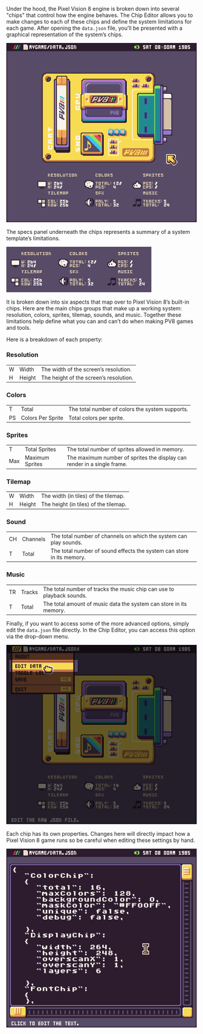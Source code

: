 Under the hood, the Pixel Vision 8 engine is broken down into several "chips" that control how the engine behaves. The Chip Editor allows you to make changes to each of these chips and define the system limitations for each game.  After opening the `data.json` file, you’ll be presented with a graphical representation of the system’s chips.

![image alt text](images/TheChipEditorTool_image_0.png)

The specs panel underneath the chips represents a summary of a system template’s limitations. 

![image alt text](images/TheChipEditorTool_image_1.png)

It is broken down into six aspects that map over to Pixel Vision 8’s built-in chips. Here are the main chips groups that make up a working system: resolution, colors, sprites, tilemap, sounds, and music. Together these limitations help define what you can and can’t do when making PV8 games and tools.

Here is a breakdown of each property: 

### Resolution

<table>
  <tr>
    <td>W</td>
    <td>Width</td>
    <td>The width of the screen’s resolution.</td>
  </tr>
  <tr>
    <td>H</td>
    <td>Height</td>
    <td>The height of the screen’s resolution.</td>
  </tr>
</table>


### Colors

<table>
  <tr>
    <td>T</td>
    <td>Total</td>
    <td>The total number of colors the system supports.</td>
  </tr>
  <tr>
    <td>PS</td>
    <td>Colors Per Sprite</td>
    <td>Total colors per sprite.</td>
  </tr>
</table>


### Sprites

<table>
  <tr>
    <td>T</td>
    <td>Total Sprites</td>
    <td>The total number of sprites allowed in memory.</td>
  </tr>
  <tr>
    <td>Max</td>
    <td>Maximum Sprites</td>
    <td>The maximum number of sprites the display can render in a single frame.</td>
  </tr>
</table>


### Tilemap

<table>
  <tr>
    <td>W</td>
    <td>Width</td>
    <td>The width (in tiles) of the tilemap.</td>
  </tr>
  <tr>
    <td>H</td>
    <td>Height</td>
    <td>The height (in tiles) of the tilemap.</td>
  </tr>
</table>


### Sound

<table>
  <tr>
    <td>CH</td>
    <td>Channels</td>
    <td>The total number of channels on which the system can play sounds.</td>
  </tr>
  <tr>
    <td>T</td>
    <td>Total</td>
    <td>The total number of sound effects the system can store in its memory.</td>
  </tr>
</table>


### Music

<table>
  <tr>
    <td>TR</td>
    <td>Tracks</td>
    <td>The total number of tracks the music chip can use to playback sounds.</td>
  </tr>
  <tr>
    <td>T</td>
    <td>Total</td>
    <td>The total amount of music data the system can store in its memory.</td>
  </tr>
</table>


Finally, if you want to access some of the more advanced options, simply edit the `data.json` file directly. In the Chip Editor, you can access this option via the drop-down menu.

![image alt text](images/TheChipEditorTool_image_2.png)

Each chip has its own properties. Changes here will directly impact how a Pixel Vision 8 game runs so be careful when editing these settings by hand.

![image alt text](images/TheChipEditorTool_image_3.png)


